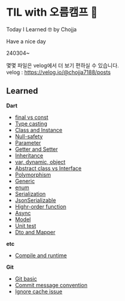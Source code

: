 # TIL with 오름캠프 🤩

Today I Learned 🤓
by Chojja

Have a nice day

240304~

몇몇 파일은 velog에서 더 보기 편하실 수 있습니다.<br>
velog : https://velog.io/@chojja7188/posts


## Learned
**Dart**
- [final vs const](https://github.com/chojja7188/TIL/blob/main/dart/00_final_vs_const.md)
- [Type casting](https://github.com/chojja7188/TIL/blob/main/dart/01_type_casting.md)
- [Class and Instance](https://github.com/chojja7188/TIL/blob/main/dart/02_class_and_instance.md)
- [Null-safety](https://github.com/chojja7188/TIL/blob/main/dart/03_null_safety.md)
- [Parameter](https://github.com/chojja7188/TIL/blob/main/dart/04_parameter.md)
- [Getter and Setter](https://github.com/chojja7188/TIL/blob/main/dart/05_getter_and_setter.md)
- [Inheritance](https://github.com/chojja7188/TIL/blob/main/dart/06_inheritance.md)
- [var, dynamic, object](https://github.com/chojja7188/TIL/blob/main/dart/07_var_dynamic_object.md)
- [Abstract class vs Interface](https://github.com/chojja7188/TIL/blob/main/dart/08_abstract_class_vs_interface.md)
- [Polymorphism](https://github.com/chojja7188/TIL/blob/main/dart/09_polymorphism.md)
- [Generic](https://github.com/chojja7188/TIL/blob/main/dart/10_generic.md)
- [enum](https://github.com/chojja7188/TIL/blob/main/dart/11_enum.md)
- [Serialization](https://github.com/chojja7188/TIL/blob/main/dart/12-1_serialization.md)
- [JsonSerializable](https://github.com/chojja7188/TIL/blob/main/dart/12-2_json_serializable.md)
- [Highr-order function](https://github.com/chojja7188/TIL/blob/main/dart/13_highr_order_function.md)
- [Async](https://github.com/chojja7188/TIL/blob/main/dart/14_async.md)
- [Model](https://github.com/chojja7188/TIL/blob/main/dart/15_model.md)
- [Unit test](https://github.com/chojja7188/TIL/blob/main/dart/16_unit_test.md)
- [Dto and Mapper](https://github.com/chojja7188/TIL/blob/main/dart/17_dto_and_mapper.md)

**etc**
- [Compile and runtime](https://github.com/chojja7188/TIL/blob/main/etc/00_compile_and_runtime.md)

**Git**
- [Git basic](https://github.com/chojja7188/TIL/blob/main/git/00_git_basic.md)
- [Commit message convention](https://github.com/chojja7188/TIL/blob/main/git/01_commit_message_convention.md)
- [Ignore cache issue](https://github.com/chojja7188/TIL/blob/main/git/02_ignore_cache_issue.md)
